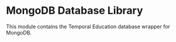 # MongoDB Database Library
This module contains the Temporal Education database wrapper for MongoDB.
